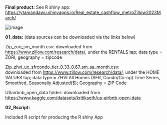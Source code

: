 **Final product:**
See R shiny app: https://ytamandawu.shinyapps.io/Real_estate_cashflow_metroZillow2023March/

![image](https://github.com/YingtongAamandaWu/Rshiny_app_Zillow_Data_realestate/assets/80353259/98515d0a-5954-44fa-803c-0128f2e78e06)

**01_data:** (data sources can be downloaded via the links below)

Zip_zori_sm_month.csv: 
downloaded from https://www.zillow.com/research/data/, under the RENTALS tap; data type = ZORI; geography = zipcode 

Zip_zhvi_uc_sfrcondo_tier_0.33_0.67_sm_sa_month.csv:  
downloaded from https://www.zillow.com/research/data/, under the HOME VALUES tap; data type = ZHVI All Homes (SFR, Condo/Co-op) Time Series, Smoothed, Seasonally Adjusted($);  Geography = ZIP Code

USairbnb_open_data folder: downloaded from https://www.kaggle.com/datasets/kritikseth/us-airbnb-open-data

**02_Rscript:**

Included R script for producing the R shiny App
